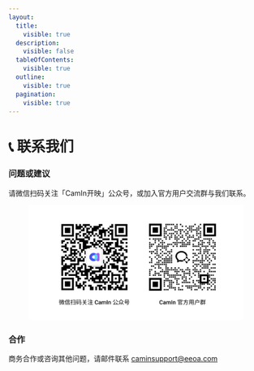 ```yaml
---
layout:
  title:
    visible: true
  description:
    visible: false
  tableOfContents:
    visible: true
  outline:
    visible: true
  pagination:
    visible: true
---
```


# 📞 联系我们

### 问题或建议

请微信扫码关注「CamIn开映」公众号，或加入官方用户交流群与我们联系。

<figure><img src="../.gitbook/assets/联系我们.jpg" alt=""><figcaption></figcaption></figure>

### 合作

商务合作或咨询其他问题，请邮件联系 caminsupport@eeoa.com
